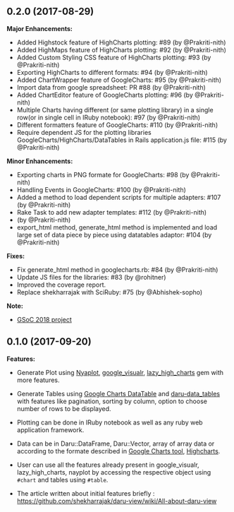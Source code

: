 ## 0.2.0 (2017-08-29)

**Major Enhancements:**

- Added Highstock feature of HighCharts plotting: #89 (by @Prakriti-nith)
- Added HighMaps feature of HighCharts plotting: #92 (by @Prakriti-nith)
- Added Custom Styling CSS feature of HighCharts plotting: #93
(by @Prakriti-nith)
- Exporting HighCharts to different formats: #94 (by @Prakriti-nith)
- Added ChartWrapper feature of GoogleCharts: #95 (by @Prakriti-nith)
- Import data from google spreadsheet: PR #88 (by @Prakriti-nith)
- Added ChartEditor feature of GoogleCharts plotting: #96 (by @Prakriti-nith)
- Multiple Charts having different (or same plotting library)
in a single row(or in single cell in IRuby notebook): #97 (by @Prakriti-nith)
- Different formatters feature of GoogleCharts: #110 (by @Prakriti-nith)
- Require dependent JS for the plotting libraries
GoogleCharts/HighCharts/DataTables in Rails application.js file: #115
(by @Prakriti-nith)


**Minor Enhancements:**

- Exporting charts in PNG formate for GoogleCharts: #98 (by @Prakriti-nith)
- Handling Events in GoogleCharts: #100 (by @Prakriti-nith)
- Added a method to load dependent scripts for multiple adapters: #107
(by @Prakriti-nith)
- Rake Task to add new adapter templates: #112 (by @Prakriti-nith)
- (by @Prakriti-nith)
- export_html method, generate_html method is implemented and load large set of data piece by piece using datatables adaptor: #104 (by @Prakriti-nith)

**Fixes:**

- Fix generate_html method in googlecharts.rb: #84 (by @Prakriti-nith)
- Update JS files for the libraries: #83 (by @rohitner)
- Improved the coverage report.
- Replace shekharrajak with SciRuby: #75 (by @Abhishek-sopho)

**Note:**

* [GSoC 2018 project](https://github.com/SciRuby/daru-view/wiki/GSoC-2018---Progress-Report)

## 0.1.0 (2017-09-20)

**Features:**

- Generate Plot using [Nyaplot](https://github.com/SciRuby/nyaplot),
[google_visualr](https://github.com/winston/google_visualr/),
[lazy_high_charts](https://github.com/michelson/lazy_high_charts) gem with more features.

- Generate Tables using [Google Charts DataTable](https://developers.google.com/chart/interactive/docs/gallery/table) and [daru-data_tables](https://github.com/Shekharrajak/daru-data_tables) with features like pagination, sorting by column, option to choose number of rows to be displayed.

- Plotting can be done in IRuby notebook as well as any ruby web application
framework.

- Data can be in Daru::DataFrame, Daru::Vector, array of array data or
according to the formate described in [Google Charts tool](https://developers.google.com/chart/interactive/docs/gallery), [Highcharts](https://www.highcharts.com/demo).

- User can use all the features already present in google_visualr,
lazy_high_charts, nayplot by accessing the respective object using
`#chart` and tables using `#table`.

- The article written about initial features briefly : https://github.com/shekharrajak/daru-view/wiki/All-about-daru-view
